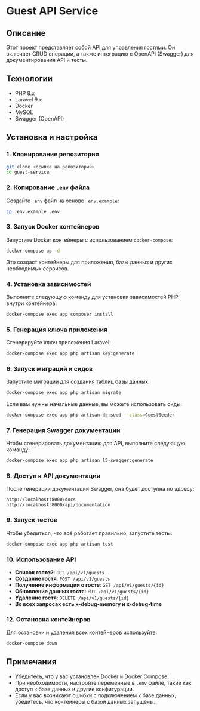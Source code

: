 # Guest API Service

## Описание
Этот проект представляет собой API для управления гостями. Он включает CRUD операции, а также интеграцию с OpenAPI (Swagger) для документирования API и тесты.

## Технологии
- PHP 8.x
- Laravel 9.x
- Docker
- MySQL
- Swagger (OpenAPI)

## Установка и настройка

### 1. Клонирование репозитория

```bash
git clone <ссылка на репозиторий>
cd guest-service
```

### 2. Копирование `.env` файла

Создайте `.env` файл на основе `.env.example`:

```bash
cp .env.example .env
```

### 3. Запуск Docker контейнеров

Запустите Docker контейнеры с использованием `docker-compose`:

```bash
docker-compose up -d
```

Это создаст контейнеры для приложения, базы данных и других необходимых сервисов.

### 4. Установка зависимостей

Выполните следующую команду для установки зависимостей PHP внутри контейнера:

```bash
docker-compose exec app composer install
```

### 5. Генерация ключа приложения

Сгенерируйте ключ приложения Laravel:

```bash
docker-compose exec app php artisan key:generate
```

### 6. Запуск миграций и сидов

Запустите миграции для создания таблиц базы данных:

```bash
docker-compose exec app php artisan migrate
```

Если вам нужны начальные данные, вы можете использовать сиды:

```bash
docker-compose exec app php artisan db:seed --class=GuestSeeder
```

### 7. Генерация Swagger документации

Чтобы сгенерировать документацию для API, выполните следующую команду:

```bash
docker-compose exec app php artisan l5-swagger:generate
```

### 8. Доступ к API документации

После генерации документации Swagger, она будет доступна по адресу:

```
http://localhost:8000/docs
http://localhost:8000/api/documentation
```

### 9. Запуск тестов

Чтобы убедиться, что всё работает правильно, запустите тесты:

```bash
docker-compose exec app php artisan test
```

### 10. Использование API

- **Список гостей**: `GET /api/v1/guests`
- **Создание гостя**: `POST /api/v1/guests`
- **Получение информации о госте**: `GET /api/v1/guests/{id}`
- **Обновление данных гостя**: `PUT /api/v1/guests/{id}`
- **Удаление гостя**: `DELETE /api/v1/guests/{id}`
- **Во всех запросах есть  x-debug-memory и x-debug-time**



### 12. Остановка контейнеров

Для остановки и удаления всех контейнеров используйте:

```bash
docker-compose down
```

## Примечания
- Убедитесь, что у вас установлен Docker и Docker Compose.
- При необходимости, настройте переменные в `.env` файле, такие как доступ к базе данных и другие конфигурации.
- Если у вас возникают ошибки с подключением к базе данных, убедитесь, что контейнеры с базой данных запущены.


